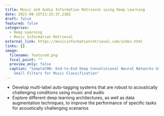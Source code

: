 ```yaml
---
title: Music and Audio Information Retrieval using Deep Learning
date: 2021-08-15T21:25:37.238Z
draft: false
featured: false
categories:
  - Deep Learning
  - Music Information Retrieval
external_link: https://musicinformationretrieval.com/index.html
links: []
image:
  filename: featured.png
  focal_point: ""
  preview_only: false
  caption: "SampleCNN: End-to-End Deep Convolutional Neural Networks Using Very
    Small Filters for Music Classification"
---
```



* Develop multi-label auto-tagging systems that are robust to acoustically challenging conditions using music and audio
* Explore different deep learning architectures, as well as data augmentation techniques, to improve the performance of specific tasks for acoustically challenging scenarios